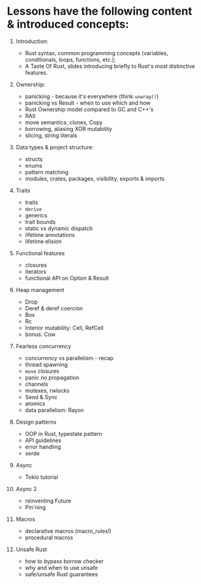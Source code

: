 # Lessons have the following content & introduced concepts:

1. Introduction:

   - Rust syntax, common programming concepts (variables, conditionals, loops, functions, etc.);
   - A Taste Of Rust, slides introducing briefly to Rust's most distinctive features.

2. Ownership:

   - panicking - because it's everywhere (think `unwrap()`)
   - panicking vs Result - when to use which and how
   - Rust Ownership model compared to GC and C++'s
   - RAII
   - move semantics, clones, Copy
   - borrowing, aliasing XOR mutability
   - slicing, string literals

3. Data types & project structure:

   - structs
   - enums
   - pattern matching
   - modules, crates, packages, visibility, exports & imports

4. Traits

   - traits
   - `derive`
   - generics
   - trait bounds
   - static vs dynamic dispatch
   - lifetime annotations
   - lifetime elision

5. Functional features

   - closures
   - iterators
   - functional API on Option & Result

6. Heap management

   - Drop
   - Deref & deref coercion
   - Box
   - Rc
   - Interior mutability: Cell, RefCell
   - bonus: Cow

7. Fearless concurrency

   - concurrency vs parallelism - recap
   - thread spawning
   - `move` closures
   - panic no propagation
   - channels
   - mutexes, rwlocks
   - Send & Sync
   - atomics
   - data parallelism: Rayon

8. Design patterns

   - OOP in Rust, typestate pattern
   - API guidelines
   - error handling
   - serde

9. Async

   - Tokio tutorial

10. Async 2

    - reinventing Future
    - Pin'ning

11. Macros

    - declarative macros (macro_rules!)
    - procedural macros

12. Unsafe Rust
    - how to bypass borrow checker
    - why and when to use unsafe
    - safe/unsafe Rust guarantees
